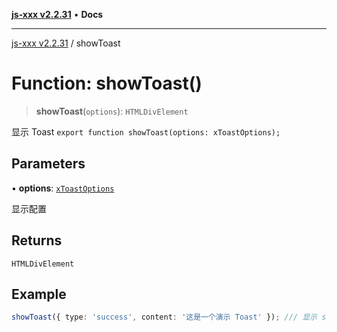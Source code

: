 [**js-xxx v2.2.31**](../README.md) • **Docs**

***

[js-xxx v2.2.31](../README.md) / showToast

# Function: showToast()

> **showToast**(`options`): `HTMLDivElement`

显示 Toast
`export function showToast(options: xToastOptions);`

## Parameters

• **options**: [`xToastOptions`](../type-aliases/xToastOptions.md)

显示配置

## Returns

`HTMLDivElement`

## Example

```ts
showToast({ type: 'success', content: '这是一个演示 Toast' }); /// 显示 success 类型的 toast
```

